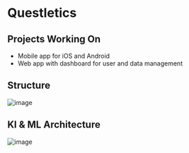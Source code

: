 # Questletics

## Projects Working On
- Mobile app for iOS and Android
- Web app with dashboard for user and data management

## Structure
![image](https://github.com/Questletics/.github/assets/64214261/e9e9ec82-bdb2-4153-83dc-aa89fc69177f)

## KI & ML Architecture
![image](https://github.com/Questletics/.github/assets/64214261/86becf0d-b6ea-4151-a9da-bc68cee6cb18)
